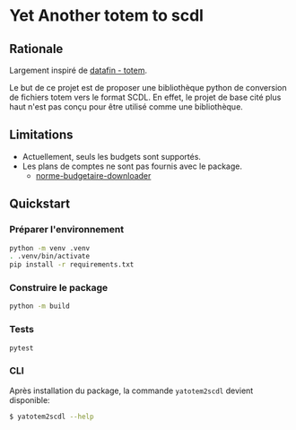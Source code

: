# Yet Another totem to scdl

## Rationale

Largement inspiré de [datafin - totem](https://gitlab.com/datafin/totem).

Le but de ce projet est de proposer une bibliothèque python de conversion de fichiers totem vers le format SCDL.
En effet, le projet de base cité plus haut n'est pas conçu pour être utilisé comme une bibliothèque.

## Limitations

- Actuellement, seuls les budgets sont supportés.
- Les plans de comptes ne sont pas fournis avec le package. 
  - [norme-budgetaire-downloader](https://gitlab.com/datafin/totem/-/tree/master/norme-budgetaire-downloader)

## Quickstart

### Préparer l'environnement

```bash
python -m venv .venv
. .venv/bin/activate
pip install -r requirements.txt
```

### Construire le package

```bash
python -m build
```

### Tests

```bash
pytest
```

### CLI

Après installation du package, la commande `yatotem2scdl` devient disponible:

```bash
$ yatotem2scdl --help
```